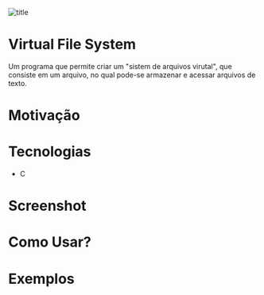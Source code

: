 ![title](/home/eduardo/Development/exercises/C/Algoritmos/AlgoritmosDeOrdenacao/VirtualFileSystem/images/title2.png)

# Virtual File System

Um programa que permite criar um "sistem de arquivos virutal", que consiste em um arquivo, no qual pode-se armazenar e acessar arquivos de texto. 



# Motivação



# Tecnologias

- C



# Screenshot



# Como Usar?



# Exemplos